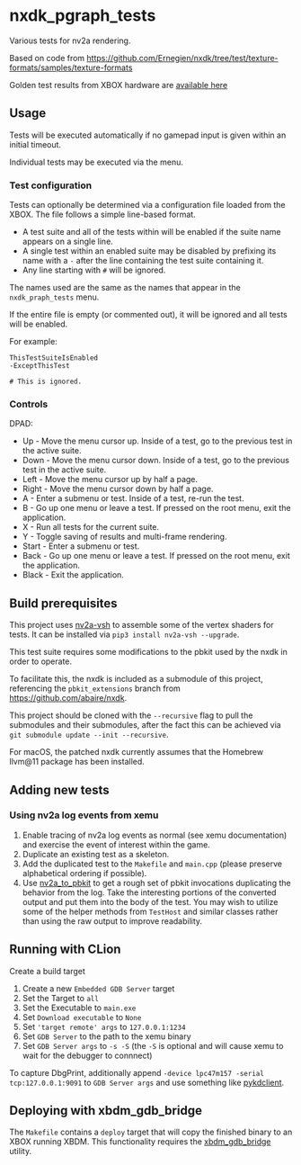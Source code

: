 nxdk_pgraph_tests
====

Various tests for nv2a rendering.

Based on code from https://github.com/Ernegien/nxdk/tree/test/texture-formats/samples/texture-formats

Golden test results from XBOX hardware are [available here](https://github.com/abaire/nxdk_pgraph_tests_golden_results)

## Usage

Tests will be executed automatically if no gamepad input is given within an initial timeout.

Individual tests may be executed via the menu.

### Test configuration
Tests can optionally be determined via a configuration file loaded from the XBOX. The file follows a simple line-based
format.

* A test suite and all of the tests within will be enabled if the suite name appears on a single line.
* A single test within an enabled suite may be disabled by prefixing its name with a `-` after the line containing the
  test suite containing it.
* Any line starting with `#` will be ignored.

The names used are the same as the names that appear in the `nxdk_praph_tests` menu.

If the entire file is empty (or commented out), it will be ignored and all tests will be enabled.

For example:
```
ThisTestSuiteIsEnabled
-ExceptThisTest

# This is ignored.
```

### Controls

DPAD:

* Up - Move the menu cursor up. Inside of a test, go to the previous test in the active suite.
* Down - Move the menu cursor down. Inside of a test, go to the previous test in the active suite.
* Left - Move the menu cursor up by half a page.
* Right - Move the menu cursor down by half a page.
* A - Enter a submenu or test. Inside of a test, re-run the test.
* B - Go up one menu or leave a test. If pressed on the root menu, exit the application.
* X - Run all tests for the current suite.
* Y - Toggle saving of results and multi-frame rendering.
* Start - Enter a submenu or test.
* Back - Go up one menu or leave a test. If pressed on the root menu, exit the application.
* Black - Exit the application.

## Build prerequisites

This project uses [nv2a-vsh](https://pypi.org/project/nv2a-vsh/) to assemble some of the vertex shaders for tests.
It can be installed via `pip3 install nv2a-vsh --upgrade`.

This test suite requires some modifications to the pbkit used by the nxdk in order to operate.

To facilitate this, the nxdk is included as a submodule of this project, referencing the
`pbkit_extensions` branch from https://github.com/abaire/nxdk.

This project should be cloned with the `--recursive` flag to pull the submodules and their submodules,
after the fact this can be achieved via `git submodule update --init --recursive`.

For macOS, the patched nxdk currently assumes that the Homebrew llvm@11 package has been installed.

## Adding new tests

### Using nv2a log events from xemu

1. Enable tracing of nv2a log events as normal (see xemu documentation) and
   exercise the event of interest within the game.
1. Duplicate an existing test as a skeleton.
1. Add the duplicated test to the `Makefile` and `main.cpp` (please preserve
   alphabetical ordering if possible).
1. Use [nv2a_to_pbkit](https://github.com/abaire/nv2a_to_pbkit) to get a rough
   set of pbkit invocations duplicating the behavior from the log. Take the
   interesting portions of the converted output and put them into the body of
   the test. You may wish to utilize some of the helper methods from `TestHost`
   and similar classes rather than using the raw output to improve readability.


## Running with CLion

Create a build target

1. Create a new `Embedded GDB Server` target
1. Set the Target to `all`
1. Set the Executable to `main.exe`
1. Set `Download executable` to `None`
1. Set `'target remote' args` to `127.0.0.1:1234`
1. Set `GDB Server` to the path to the xemu binary
1. Set `GDB Server args` to `-s -S` (the `-S` is optional and will cause xemu to wait for the debugger to connnect)

To capture DbgPrint, additionally append `-device lpc47m157 -serial tcp:127.0.0.1:9091` to `GDB Server args` and use
something like [pykdclient](https://github.com/abaire/pykdclient).

## Deploying with xbdm_gdb_bridge

The `Makefile` contains a `deploy` target that will copy the finished binary to an XBOX running XBDM. This functionality
requires the [xbdm_gdb_bridge](https://github.com/abaire/xbdm_gdb_bridge) utility.
